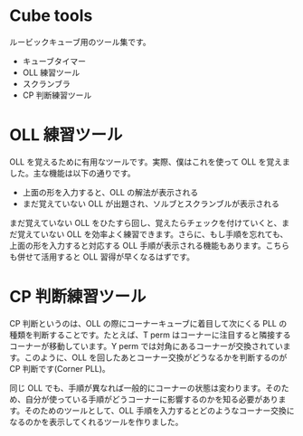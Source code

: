 # Cube tools

ルービックキューブ用のツール集です。

- キューブタイマー
- OLL 練習ツール
- スクランブラ
- CP 判断練習ツール

# OLL 練習ツール

OLL を覚えるために有用なツールです。実際、僕はこれを使って OLL を覚えました。主な機能は以下の通りです。

- 上面の形を入力すると、OLL の解法が表示される
- まだ覚えていない OLL が出題され、ソルブとスクランブルが表示される

まだ覚えていない OLL をひたすら回し、覚えたらチェックを付けていくと、まだ覚えていない OLL を効率よく練習できます。さらに、もし手順を忘れても、上面の形を入力すると対応する OLL 手順が表示される機能もあります。こちらも併せて活用すると OLL 習得が早くなるはずです。

# CP 判断練習ツール

CP 判断というのは、OLL の際にコーナーキューブに着目して次にくる PLL の種類を判断することです。たとえば、T perm はコーナーに注目すると隣接するコーナーが移動しています。Y perm では対角にあるコーナーが交換されています。このように、OLL を回したあとコーナー交換がどうなるかを判断するのが CP 判断です(Corner PLL)。

同じ OLL でも、手順が異なれば一般的にコーナーの状態は変わります。そのため、自分が使っている手順がどうコーナーに影響するのかを知る必要があります。そのためのツールとして、OLL 手順を入力するとどのようなコーナー交換になるのかを表示してくれるツールを作りました。
